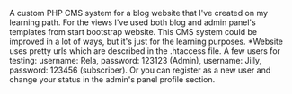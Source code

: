 A custom PHP CMS system for a blog website that I've created on my learning path. For the views I've used both blog and admin panel's templates from start bootstrap website. This CMS system could be improved in a lot of ways, but it's just for the learning purposes. *Website uses pretty urls which are described in the .htaccess file. A few users for testing: username: Rela, password: 123123 (Admin), username: Jilly, password: 123456 (subscriber). Or you can register as a new user and change your status in the admin's panel profile section.
